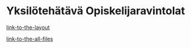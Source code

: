 # Yksilötehätävä Opiskelijaravintolat


[link-to-the-layout](https://users.metropolia.fi/~georgiia/wsk-yksilotehtava/html/index.html)

[link-to-the-all-files](https://users.metropolia.fi/~georgiia/wsk-yksilotehtava/)